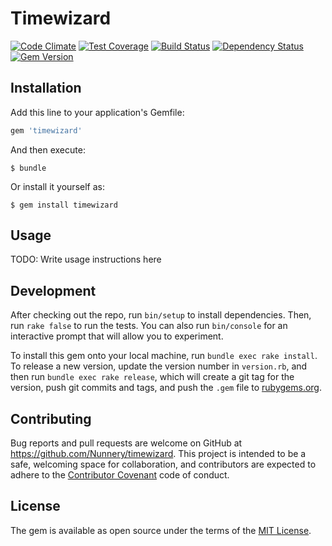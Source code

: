# Timewizard

[![Code Climate](https://codeclimate.com/github/Nunnery/timewizard/badges/gpa.svg)](https://codeclimate.com/github/Nunnery/timewizard)
[![Test Coverage](https://codeclimate.com/github/Nunnery/timewizard/badges/coverage.svg)](https://codeclimate.com/github/Nunnery/timewizard/coverage)
[![Build Status](https://travis-ci.org/Nunnery/timewizard.svg?branch=master)](https://travis-ci.org/Nunnery/timewizard)
[![Dependency Status](https://gemnasium.com/Nunnery/timewizard.svg)](https://gemnasium.com/Nunnery/timewizard)
[![Gem Version](https://badge.fury.io/rb/timewizard.svg)](http://badge.fury.io/rb/timewizard)

## Installation

Add this line to your application's Gemfile:

```ruby
gem 'timewizard'
```

And then execute:

    $ bundle

Or install it yourself as:

    $ gem install timewizard

## Usage

TODO: Write usage instructions here

## Development

After checking out the repo, run `bin/setup` to install dependencies. Then, run `rake false` to run the tests. You can also run `bin/console` for an interactive prompt that will allow you to experiment.

To install this gem onto your local machine, run `bundle exec rake install`. To release a new version, update the version number in `version.rb`, and then run `bundle exec rake release`, which will create a git tag for the version, push git commits and tags, and push the `.gem` file to [rubygems.org](https://rubygems.org).

## Contributing

Bug reports and pull requests are welcome on GitHub at https://github.com/Nunnery/timewizard. This project is intended to be a safe, welcoming space for collaboration, and contributors are expected to adhere to the [Contributor Covenant](contributor-covenant.org) code of conduct.


## License

The gem is available as open source under the terms of the [MIT License](http://opensource.org/licenses/MIT).

